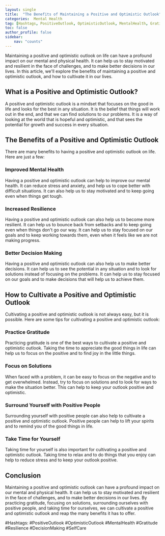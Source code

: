 ```yaml
---
layout: single
title:  "The Benefits of Maintaining a Positive and Optimistic Outlook"
categories:  Mental Health
tag: [Hashtags, PositiveOutlook, OptimisticOutlook, MentalHealth, Gratitude, Resilience, DecisionMaking, SelfCare, ]
toc: false
author_profile: false
sidebar:
    nav: "counts"
---
```

    
Maintaining a positive and optimistic outlook on life can have a profound impact on our mental and physical health. It can help us to stay motivated and resilient in the face of challenges, and to make better decisions in our lives. In this article, we'll explore the benefits of maintaining a positive and optimistic outlook, and how to cultivate it in our lives.

## What is a Positive and Optimistic Outlook?

A positive and optimistic outlook is a mindset that focuses on the good in life and looks for the best in any situation. It is the belief that things will work out in the end, and that we can find solutions to our problems. It is a way of looking at the world that is hopeful and optimistic, and that sees the potential for growth and success in every situation.

## The Benefits of a Positive and Optimistic Outlook

There are many benefits to having a positive and optimistic outlook on life. Here are just a few:

### Improved Mental Health

Having a positive and optimistic outlook can help to improve our mental health. It can reduce stress and anxiety, and help us to cope better with difficult situations. It can also help us to stay motivated and to keep going even when things get tough.

### Increased Resilience

Having a positive and optimistic outlook can also help us to become more resilient. It can help us to bounce back from setbacks and to keep going even when things don't go our way. It can help us to stay focused on our goals and to keep working towards them, even when it feels like we are not making progress.

### Better Decision Making

Having a positive and optimistic outlook can also help us to make better decisions. It can help us to see the potential in any situation and to look for solutions instead of focusing on the problems. It can help us to stay focused on our goals and to make decisions that will help us to achieve them.

## How to Cultivate a Positive and Optimistic Outlook

Cultivating a positive and optimistic outlook is not always easy, but it is possible. Here are some tips for cultivating a positive and optimistic outlook:

### Practice Gratitude

Practicing gratitude is one of the best ways to cultivate a positive and optimistic outlook. Taking the time to appreciate the good things in life can help us to focus on the positive and to find joy in the little things.

### Focus on Solutions

When faced with a problem, it can be easy to focus on the negative and to get overwhelmed. Instead, try to focus on solutions and to look for ways to make the situation better. This can help to keep your outlook positive and optimistic.

### Surround Yourself with Positive People

Surrounding yourself with positive people can also help to cultivate a positive and optimistic outlook. Positive people can help to lift your spirits and to remind you of the good things in life.

### Take Time for Yourself

Taking time for yourself is also important for cultivating a positive and optimistic outlook. Taking time to relax and to do things that you enjoy can help to reduce stress and to keep your outlook positive.

## Conclusion

Maintaining a positive and optimistic outlook can have a profound impact on our mental and physical health. It can help us to stay motivated and resilient in the face of challenges, and to make better decisions in our lives. By practicing gratitude, focusing on solutions, surrounding ourselves with positive people, and taking time for ourselves, we can cultivate a positive and optimistic outlook and reap the many benefits it has to offer.

#Hashtags: #PositiveOutlook #OptimisticOutlook #MentalHealth #Gratitude #Resilience #DecisionMaking #SelfCare